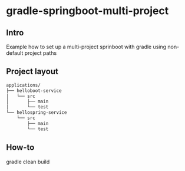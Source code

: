 # gradle-springboot-multi-project

## Intro
Example how to set up a multi-project sprinboot with gradle using non-default project paths

## Project layout
```bash
applications/
├── helloboot-service
│   └── src
│       ├── main
│       └── test
└── hellospring-service
    └── src
        ├── main
        └── test
```

## How-to
gradle clean build
